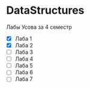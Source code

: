 # DataStructures
Лабы Усова за 4 семестр 

- [X] Лаба 1
- [X] Лаба 2
- [ ] Лаба 3
- [ ] Лаба 4
- [ ] Лаба 5
- [ ] Лаба 6
- [ ] Лаба 7
